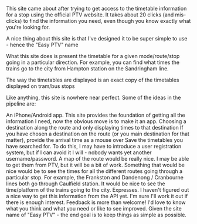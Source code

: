 This site came about after trying to get access to the timetable information for a stop using the official PTV website. It takes about 20 clicks (and mis-clicks) to find the information you need, even though you know exactly what you're looking for.

A nice thing about this site is that I've designed it to be super simple to use - hence the "Easy PTV" name

What this site does is present the timetable for a given mode/route/stop going in a particular direction. For example, you can find what times the trains go to the city from Hampton station on the Sandringham line.

The way the timetables are displayed is an exact copy of the timetables displayed on tram/bus stops

Like anything, this site is nowhere near perfect. Some of the ideas in the pipeline are:

An iPhone/Android app. This site provides the foundation of getting all the information I need, now the obvious move is to make it an app.
Choosing a destination along the route and only displaying times to that destination
If you have chosen a destination on the route (or you main destination for that matter), provide the arrival time as a mouse over
Save the timetables you have searched for. To do this, I may have to introduce a user registration system, but if I can avoid it I will - nobody wants yet another username/password.
A map of the route would be really nice. I may be able to get them from PTV, but it will be a bit of work.
Something that would be nice would be to see the times for all the different routes going through a particular stop. For example, the Frankston and Dandenong / Cranbourne lines both go through Caulfield station. It would be nice to see the time/platform of the trains going to the city.
Expresses. I haven't figured out a nice way to get this information from the API yet. I'm sure I'll work it out if there is enough interest.
Feedback is more than welcome! I'd love to know what you think and what you need or like to see improved. Given the site name of "Easy PTV" - the end goal is to keep things as simple as possible.